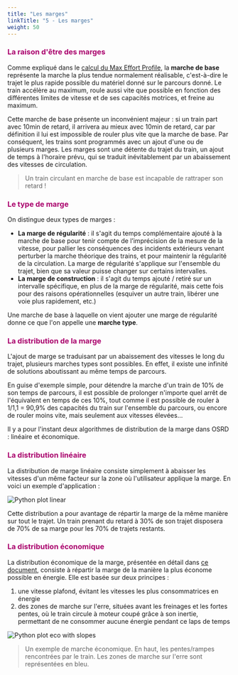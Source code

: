 ```yaml
---
title: "Les marges"
linkTitle: "5 - Les marges"
weight: 50
---
```


### <font color=#aa026d>La raison d'être des marges</font>

Comme expliqué dans le [calcul du Max Effort Profile](../pipeline/#calcul-du-max-effort-profile), la **marche de base** représente la marche la plus tendue normalement réalisable, c'est-à-dire le trajet le plus rapide possible du matériel donné sur le parcours donné. Le train accélère au maximum, roule aussi vite que possible en fonction des différentes limites de vitesse et de ses capacités motrices, et freine au maximum.

Cette marche de base présente un inconvénient majeur : si un train part avec 10min de retard, il arrivera au mieux avec 10min de retard, car par définition il lui est impossible de rouler plus vite que la marche de base. Par conséquent, les trains sont programmés avec un ajout d'une ou de plusieurs marges. Les marges sont une détente du trajet du train, un ajout de temps à l'horaire prévu, qui se traduit inévitablement par un abaissement des vitesses de circulation.

> Un train circulant en marche de base est incapable de rattraper son retard !

### <font color=#aa026d>Le type de marge</font>

On distingue deux types de marges :

- **La marge de régularité** : il s'agit du temps complémentaire ajouté à la marche de base pour tenir compte de l’imprécision de la mesure de la vitesse, pour pallier les conséquences des incidents extérieurs venant perturber la marche théorique des trains, et pour maintenir la régularité de la circulation. La marge de régularité s'applique sur l'ensemble du trajet, bien que sa valeur puisse changer sur certains intervalles.
- **La marge de construction** : il s'agit du temps ajouté / retiré sur un intervalle spécifique, en plus de la marge de régularité, mais cette fois pour des raisons opérationnelles (esquiver un autre train, libérer une voie plus rapidement, etc.)

Une marche de base à laquelle on vient ajouter une marge de régularité donne ce que l'on appelle une **marche type**.

### <font color=#aa026d>La distribution de la marge</font>

L'ajout de marge se traduisant par un abaissement des vitesses le long du trajet, plusieurs marches types sont possibles. En effet, il existe une infinité de solutions aboutissant au même temps de parcours.

En guise d'exemple simple, pour détendre la marche d'un train de 10% de son temps de parcours, il est possible de prolonger n'importe quel arrêt de l'équivalent en temps de ces 10%, tout comme il est possible de rouler à 1/1,1 = 90,9% des capacités du train sur l'ensemble du parcours, ou encore de rouler moins vite, mais seulement aux vitesses élevées...

Il y a pour l'instant deux algorithmes de distribution de la marge dans OSRD : linéaire et économique.

### <font color=#aa026d>La distribution linéaire</font>

La distribution de marge linéaire consiste simplement à abaisser les vitesses d'un même facteur sur la zone où l'utilisateur applique la marge. En voici un exemple d'application :

![Python plot linear](../python_plot_linear.png)

Cette distribution a pour avantage de répartir la marge de la même manière sur tout le trajet. Un train prenant du retard à 30% de son trajet disposera de 70% de sa marge pour les 70% de trajets restants.

### <font color=#aa026d>La distribution économique</font>

La distribution économique de la marge, présentée en détail dans [ce document](../MARECO.pdf), consiste à répartir la marge de la manière la plus économe possible en énergie. Elle est basée sur deux principes :

1. une vitesse plafond, évitant les vitesses les plus consommatrices en énergie
2. des zones de marche sur l'erre, situées avant les freinages et les fortes pentes, où le train circule à moteur coupé grâce à son inertie, permettant de ne consommer aucune énergie pendant ce laps de temps

![Python plot eco with slopes](../python_plot_eco_w_slopes.png)

> Un exemple de marche économique. En haut, les pentes/rampes rencontrées par le train. Les zones de marche sur l'erre sont représentées en bleu.
